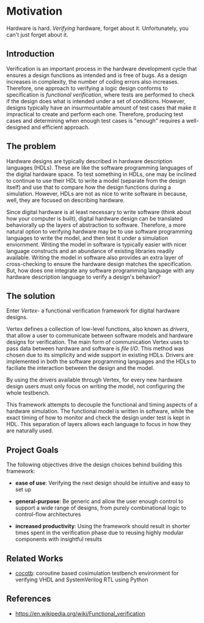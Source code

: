 # Motivation

Hardware is hard. _Verifying_ hardware, forget about it. Unfortunately, you can't just forget about it.

## Introduction

Verification is an important process in the hardware development cycle that ensures a design functions as intended and is free of bugs. As a design increases in complexity, the number of coding errors also increases. Therefore, one approach to verifying a logic design conforms to specification is _functional verification_, where tests are performed to check if the design does what is intended under a set of conditions. However, designs typically have an insurmountable amount of test cases that make it impractical to create and perform each one. Therefore, producing test cases and determining when enough test cases is "enough" requires a well-designed and efficient approach.

## The problem

Hardware designs are typically described in hardware description languages (HDLs). These are like the software programming languages of the digital hardware space. To test something in HDLs, one may be inclined to continue to use their HDL to write a model (separate from the design itself) and use that to compare how the design functions during a simulation. However, HDLs are not as nice to write software in because, well, they are focused on describing hardware.

Since digital hardware is at least necessary to write software (think about how your computer is built), digital hardware design can be translated behaviorally up the layers of abstraction to software. Therefore, a more natural option to verifying hardware may be to use software programming languages to write the model, and then test it under a simulation enviornment. Writing the model in software is typically easier with nicer language constructs and an abundance of existing libraries readily available. Writing the model in software also provides an extra layer of cross-checking to ensure the hardware design matches the specification. But, how does one integrate any software programming language with any hardware description language to verify a design's behavior?

## The solution

Enter _Vertex_- a functional verification framework for digital hardware designs.

Vertex defines a collection of low-level functions, also known as _drivers_, that allow a user to communicate between software models and hardware designs for verification. The main form of communication Vertex uses to pass data between hardware and software is _file I/O_. This method was chosen due to its simplicity and wide support in existing HDLs. Drivers are implemented in both the software programming languages and the HDLs to faciliate the interaction between the design and the model.

By using the drivers available through Vertex, for every new hardware design users must only focus on writing the model, not configuring the whole testbench.

This framework attempts to decouple the functional and timing aspects of a hardware simulation. The functional model is written in software, while the exact timing of how to monitor and check the design under test is kept in HDL. This separation of layers allows each language to focus in how they are naturally used.

## Project Goals

The following objectives drive the design choices behind building this framework:

- __ease of use__: Verifying the next design should be intuitive and easy to set up

- __general-purpose__: Be generic and allow the user enough control to support a wide range of designs, from purely combinational logic to control-flow architectures

- __increased productivity__: Using the framework should result in shorter times spent in the verification phase due to reusing highly modular components with insightful results


## Related Works

- [cocotb](https://www.cocotb.org): coroutine based cosimulation testbench environment for verifying VHDL and SystemVerilog RTL using Python

## References

- https://en.wikipedia.org/wiki/Functional_verification